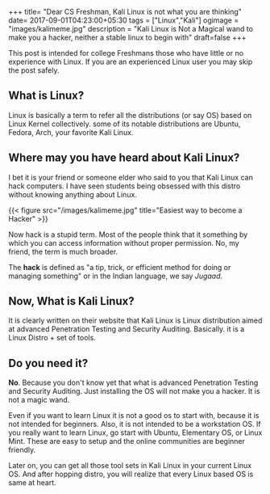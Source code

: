 +++
title= "Dear CS Freshman, Kali Linux is not what you are thinking"
date= 2017-09-01T04:23:00+05:30
tags = ["Linux","Kali"]
ogimage = "images/kalimeme.jpg"
description = "Kali Linux is Not a Magical wand to make you a hacker, neither a stable linux to begin with"
draft=false
+++

This post is intended for college Freshmans those who have little or no experience with Linux. If you are an experienced Linux user you may skip the post safely.

## What is Linux?
Linux is basically a term to refer all the distributions (or say OS) based on Linux Kernel collectively. some of its notable distributions are Ubuntu, Fedora, Arch, your favorite Kali Linux.

## Where may you have heard about Kali Linux?
I bet it is your friend or someone elder who said to you that Kali Linux can hack computers. I have seen students being obsessed with this distro without knowing anything about Linux.

{{< figure src="/images/kalimeme.jpg" title="Easiest way to become a Hacker" >}}

Now hack is a stupid term. Most of the people think that it something by which you can access information without proper permission.  No, my friend, the term is much broader.

The **hack** is defined as "a tip, trick, or efficient method for doing or managing something" or in the Indian language, we say *Jugaad*.
<!--more-->
## Now, What is Kali Linux?
It is clearly written on their website that Kali Linux is Linux distribution aimed at advanced Penetration Testing and Security Auditing. Basically. it is a Linux Distro + set of tools.

## Do you need it?
**No**. Because you don't know yet that what is advanced Penetration Testing and Security Auditing. Just installing the OS will not make you a hacker. It is not a magic wand.

Even if you want to learn Linux it is not a good os to start with, because it is not intended for beginners. Also, it is not intended to be a workstation OS. 
If you really want to learn Linux, go start with Ubuntu, Elementary OS, or Linux Mint. These are easy to setup and the online communities are beginner friendly.

Later on, you can get all those tool sets in Kali Linux in your current Linux OS. And after hopping distro, you will realize that every Linux based OS is same at heart.

